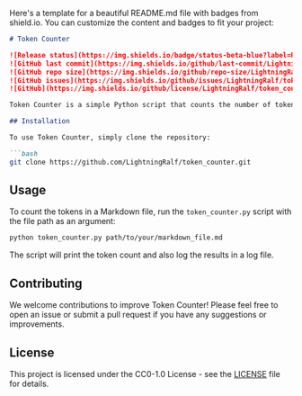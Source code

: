 Here's a template for a beautiful README.md file with badges from shield.io. You can customize the content and badges to fit your project:

```markdown
# Token Counter

![Release status](https://img.shields.io/badge/status-beta-blue?label=Release%20Status&style=plastic)
![GitHub last commit](https://img.shields.io/github/last-commit/LightningRalf/token_counter)
![GitHub repo size](https://img.shields.io/github/repo-size/LightningRalf/token_counter)
![GitHub issues](https://img.shields.io/github/issues/LightningRalf/token_counter)
![GitHub](https://img.shields.io/github/license/LightningRalf/token_counter)

Token Counter is a simple Python script that counts the number of tokens in a Markdown file. It's useful for analyzing and processing text data in natural language processing tasks.

## Installation

To use Token Counter, simply clone the repository:

```bash
git clone https://github.com/LightningRalf/token_counter.git
```

## Usage

To count the tokens in a Markdown file, run the `token_counter.py` script with the file path as an argument:

```bash
python token_counter.py path/to/your/markdown_file.md
```

The script will print the token count and also log the results in a log file.

## Contributing

We welcome contributions to improve Token Counter! Please feel free to open an issue or submit a pull request if you have any suggestions or improvements.

## License

This project is licensed under the CC0-1.0 License - see the [LICENSE](LICENSE) file for details.